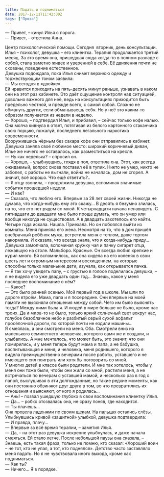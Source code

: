 ```yaml
---
title: Падать и подниматься
date: 2017-12-11T11:42:00Z
tags: ["Проза"]
---
```


— Привет, – кинул Илья с порога.  
— Привет, – ответила Анна.



Центр психологической помощи. Сегодня  вторник, день консультации. Илья – психолог, девушка – его клиентка. Терапия продолжается третий месяц. За это время она, пришедшая сюда когда-то в полном разладе с собой, стала заметно живее и уверенней в себе. Её движения почти не скованы, поведение естественное.  
Девушка подождала, пока Илья снимет верхнюю одежду и торжествующим тоном заявила:  
— Мы сегодня в «двойке».  
Ей нравится приходить на пять-десять минут раньше, узнавать в каком они на этот раз кабинете. Это даёт ощущение контроля над ситуацией, довольно важного для неё, ведь на консультациях приходится быть предельно честной, и прежде всего, с самой собой. Сложно не обмануть других, если обманываешь себя. Но у неё это каким-то образом получается из недели в неделю.  
— Хорошо, – подтвердил Илья, и прибавил, – сейчас только кофе налью.  
Она молча кивнула в ответ, потягивая из белого картонного стаканчика свою порцию, пожалуй, последнего легального наркотика современности.  
Вооружившись чёрным без сахара кофе они отправились в кабинет. Девушка заняла своё любимое место: широкий коричневый диван, Илье же ничего не оставалось, как разместиться на кресле.  
— Ну как неделька? – спросил он.  
— Хорошо, – улыбнувшись, глядя в пол, ответила она. Этот, как всегда ожидаемый, вопрос снова поставил её в тупик. Никто не умер, никто не заболел, с работы не выгнали, война не началась, дом не сгорел. А значит, всё хорошо. Что ещё ответить?..  
— Я отцу звонила, – продолжила девушка, вспоминая значимые события прошедшей недели.  
— И как?  
— Сказала, что люблю его. Впервые за 28 лет своей жизни. Никогда не думала, что когда-нибудь ему это скажу… В десять я безумно злилась, на то, что его нет рядом со мной. К четырнадцати начала ненавидеть. С пятнадцати до двадцати мне было проще думать, что он умер или вообще никогда не существовал. А в двадцать захотелось его найти. Четыре года искала. Нашла. Приехала. Но он побоялся выйти из комнаты. Меня приняла его жена. Несмотря на то, что в дом пришёл внебрачный ребёнок мужа, встретила меня с теплом, даже тортом накормила. И сказала, что всегда знала, что я когда-нибудь приду…  
Девушка замолчала, вспоминая кружку чая и пачку сигарет отца, лежавшую на столе. Мальборо. Красные. Он всегда любил крепкие и курил много. Ей вспомнилось, как она сидела на его коленях в свои шесть лет и огромным интересом и восхищением, на которые способны только маленькие дети, изучала, как открывается пачка.  
— Я так хочу увидеть папу, – с грустью в голосе поделилась девушка, – я не видела его уже двадцать один год… Знаешь, какое у меня последнее воспоминание о нём?  
— Какое?  
— Это было ранней осенью. Мой первый год в школе. Мы шли по дороге втроём. Мама, папа и я посередине. Они впервые на моей памяти не выясняли отношения между собой. Чего им было выяснять тогда? Между ними была я. И людей в мире больше не было, кроме нас троих. Да и мира-то не было, только яркий солнечный свет вокруг нас, голубое безоблачное небо и разбитый серый сухой асфальт просёлочной дороги, по которой почти не ездили машины…  
Я смеялась, а они смотрели на меня. Оба. Смотрели вниз на маленького семилетнего человечка, которого сами же и создали, и улыбались. А мне мечталось, что может быть, это значит, что они помирились, и у меня теперь будут мама и папа, а не бабушка, воспитывающая и меня, и человека, меня родившего, которого я видела преимущественно вечерами после работы, уставшего и не имеющего сил поиграть или хотя бы поговорить со мной.  
У многих детей в классе были родители. И мне так хотелось, чтобы у меня они тоже были, чтобы они жили со мной, растили меня, а не встречаться по вечерам с уставшей мамой, и несколько раз в год с папой, выслушивая в эти долгожданные, но такие редкие моменты, как они постоянно обвиняют друг друга в том, во что превратились их отношения и выясняют, от кого я родилась…  
— Ань! – позвал ушедшую глубоко в свои воспоминания клиентку Илья.  
— Да… – робко отозвалась она, не сразу поняв, где находится.  
— Ты плачешь…  
Она провела ладонями по своим щекам. На пальцах остались слёзы. Улыбнувшись кривой «защитной» улыбкой, девушка подтвердила:  
— И правда, плачу…  
— Впервые за всё время терапии, – заметил Илья.  
— Да, – на этот раз девушка искренне улыбнулась, и даже начала смеяться. Ей стало легче. После небольшой паузы она сказала, – Знаешь, есть такая фраза, только не помню, кто сказал: «Хороший воин – не тот, кто не упал, а тот, кто поднялся». Детство часто заставляло меня падать. Но я не чувствовала иного выхода, кроме как подниматься.  
— Как ты?  
— Ничего… Я в порядке.

